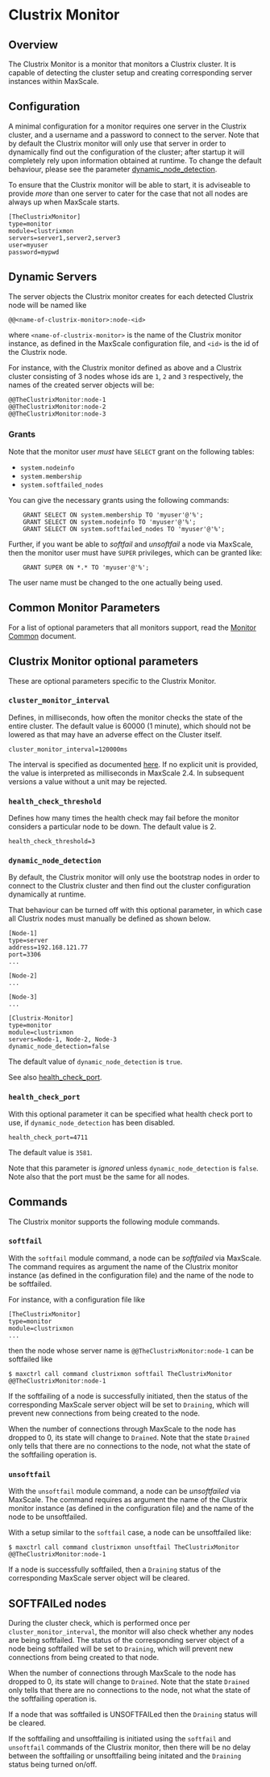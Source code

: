 # Clustrix Monitor

## Overview

The Clustrix Monitor is a monitor that monitors a Clustrix cluster. It is
capable of detecting the cluster setup and creating corresponding server
instances within MaxScale.

## Configuration

A minimal configuration for a monitor requires one server in the Clustrix
cluster, and a username and a password to connect to the server. Note that
by default the Clustrix monitor will only use that server in order to
dynamically find out the configuration of the cluster; after startup it
will completely rely upon information obtained at runtime. To change the
default behaviour, please see the parameter
[dynamic_node_detection](#dynamic_node_detection).

To ensure that the Clustrix monitor will be able to start, it is adviseable
to provide _more_ than one server to cater for the case that not all nodes
are always up when MaxScale starts.

```
[TheClustrixMonitor]
type=monitor
module=clustrixmon
servers=server1,server2,server3
user=myuser
password=mypwd

```

## Dynamic Servers

The server objects the Clustrix monitor creates for each detected
Clustrix node will be named like
```
@@<name-of-clustrix-monitor>:node-<id>
```
where `<name-of-clustrix-monitor>` is the name of the Clustrix monitor
instance, as defined in the MaxScale configuration file, and `<id>` is the
id of the Clustrix node.

For instance, with the Clustrix monitor defined as above and a Clustrix
cluster consisting of 3 nodes whose ids are `1`, `2` and `3` respectively,
the names of the created server objects will be:
```
@@TheClustrixMonitor:node-1
@@TheClustrixMonitor:node-2
@@TheClustrixMonitor:node-3
```

### Grants

Note that the monitor user _must_ have `SELECT` grant on the following tables:

   * `system.nodeinfo`
   * `system.membership`
   * `system.softfailed_nodes`

You can give the necessary grants using the following commands:
```
    GRANT SELECT ON system.membership TO 'myuser'@'%';
    GRANT SELECT ON system.nodeinfo TO 'myuser'@'%';
    GRANT SELECT ON system.softfailed_nodes TO 'myuser'@'%';
```
Further, if you want be able to _softfail_ and _unsoftfail_ a node via MaxScale,
then the monitor user must have `SUPER` privileges, which can be granted like:
```
    GRANT SUPER ON *.* TO 'myuser'@'%';
```
The user name must be changed to the one actually being used.

## Common Monitor Parameters

For a list of optional parameters that all monitors support, read the
[Monitor Common](Monitor-Common.md) document.

## Clustrix Monitor optional parameters

These are optional parameters specific to the Clustrix Monitor.

### `cluster_monitor_interval`

Defines, in milliseconds, how often the monitor checks the state of the
entire cluster. The default value is 60000 (1 minute), which should not
be lowered as that may have an adverse effect on the Cluster itself.

```
cluster_monitor_interval=120000ms
```
The interval is specified as documented
[here](../Getting-Started/Configuration-Guide.md#durations). If no explicit unit
is provided, the value is interpreted as milliseconds in MaxScale 2.4. In subsequent
versions a value without a unit may be rejected.

### `health_check_threshold`

Defines how many times the health check may fail before the monitor
considers a particular node to be down. The default value is 2.

```
health_check_threshold=3
```

### `dynamic_node_detection`

By default, the Clustrix monitor will only use the bootstrap nodes
in order to connect to the Clustrix cluster and then find out the
cluster configuration dynamically at runtime.

That behaviour can be turned off with this optional parameter, in
which case all Clustrix nodes must manually be defined as shown below.

```
[Node-1]
type=server
address=192.168.121.77
port=3306
...

[Node-2]
...

[Node-3]
...

[Clustrix-Monitor]
type=monitor
module=clustrixmon
servers=Node-1, Node-2, Node-3
dynamic_node_detection=false
```

The default value of `dynamic_node_detection` is `true`.

See also [health_check_port](#health_check_port).

### `health_check_port`

With this optional parameter it can be specified what health check
port to use, if `dynamic_node_detection` has been disabled.

```
health_check_port=4711
```
The default value is `3581`.

Note that this parameter is _ignored_ unless `dynamic_node_detection`
is `false`. Note also that the port must be the same for all nodes.

## Commands

The Clustrix monitor supports the following module commands.

### `softfail`

With the `softfail` module command, a node can be _softfailed_ via
MaxScale. The command requires as argument the name of the Clustrix
monitor instance (as defined in the configuration file) and the name
of the node to be softfailed.

For instance, with a configuration file like
```
[TheClustrixMonitor]
type=monitor
module=clustrixmon
...
```
then the node whose server name is `@@TheClustrixMonitor:node-1` can
be softfailed like
```
$ maxctrl call command clustrixmon softfail TheClustrixMonitor @@TheClustrixMonitor:node-1
```
If the softfailing of a node is successfully initiated, then the status
of the corresponding MaxScale server object will be set to `Draining`,
which will prevent new connections from being created to the node.

When the number of connections through MaxScale to the node has dropped
to 0, its state will change to `Drained`. Note that the state `Drained`
only tells that there are no connections to the node, not what the state
of the softfailing operation is.

### `unsoftfail`

With the `unsoftfail` module command, a node can be _unsoftfailed_ via
MaxScale. The command requires as argument the name of the Clustrix
monitor instance (as defined in the configuration file) and the name
of the node to be unsoftfailed.

With a setup similar to the `softfail` case, a node can be unsoftfailed
like:
```
$ maxctrl call command clustrixmon unsoftfail TheClustrixMonitor @@TheClustrixMonitor:node-1
```
If a node is successfully softfailed, then a `Draining` status of
the corresponding MaxScale server object will be cleared.

## SOFTFAILed nodes

During the cluster check, which is performed once per
`cluster_monitor_interval`, the monitor will also check whether any
nodes are being softfailed. The status of the corresponding server
object of a node being softfailed will be set to `Draining`,
which will prevent new connections from being created to that node.

When the number of connections through MaxScale to the node has dropped
to 0, its state will change to `Drained`. Note that the state `Drained`
only tells that there are no connections to the node, not what the state
of the softfailing operation is.

If a node that was softfailed is UNSOFTFAILed then the `Draining`
status will be cleared.

If the softfailing and unsoftfailing is initiated using the `softfail`
and `unsoftfail` commands of the Clustrix monitor, then there will be
no delay between the softfailing or unsoftfailing being initated and the
`Draining` status being turned on/off.
